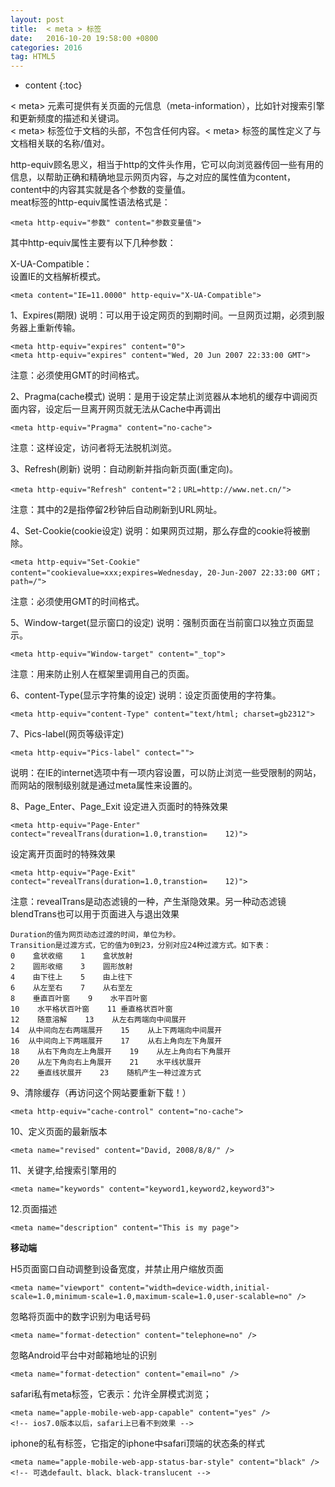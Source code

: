 ```yaml
---
layout: post
title:  < meta > 标签
date:   2016-10-20 19:58:00 +0800
categories: 2016
tag: HTML5
---
```


* content
{:toc}

< meta> 元素可提供有关页面的元信息（meta-information），比如针对搜索引擎和更新频度的描述和关键词。  
< meta> 标签位于文档的头部，不包含任何内容。< meta> 标签的属性定义了与文档相关联的名称/值对。

http-equiv顾名思义，相当于http的文件头作用，它可以向浏览器传回一些有用的信息，以帮助正确和精确地显示网页内容，与之对应的属性值为content，content中的内容其实就是各个参数的变量值。   
meat标签的http-equiv属性语法格式是：

	<meta http-equiv="参数" content="参数变量值"> 

其中http-equiv属性主要有以下几种参数：

X-UA-Compatible：  
设置IE的文档解析模式。

	<meta content="IE=11.0000" http-equiv="X-UA-Compatible">

1、Expires(期限) 
说明：可以用于设定网页的到期时间。一旦网页过期，必须到服务器上重新传输。 

	<meta http-equiv="expires" content="0">
	<meta http-equiv="expires" content="Wed, 20 Jun 2007 22:33:00 GMT">  

注意：必须使用GMT的时间格式。 

2、Pragma(cache模式) 
说明：是用于设定禁止浏览器从本地机的缓存中调阅页面内容，设定后一旦离开网页就无法从Cache中再调出 

	<meta http-equiv="Pragma" content="no-cache">  

注意：这样设定，访问者将无法脱机浏览。 

3、Refresh(刷新) 
说明：自动刷新并指向新页面(重定向)。 

	<meta http-equiv="Refresh" content="2；URL=http://www.net.cn/">  

注意：其中的2是指停留2秒钟后自动刷新到URL网址。 

4、Set-Cookie(cookie设定) 
说明：如果网页过期，那么存盘的cookie将被删除。 

	<meta http-equiv="Set-Cookie" content="cookievalue=xxx;expires=Wednesday, 20-Jun-2007 22:33:00 GMT； path=/">  

注意：必须使用GMT的时间格式。 

5、Window-target(显示窗口的设定) 
说明：强制页面在当前窗口以独立页面显示。 

	<meta http-equiv="Window-target" content="_top">  

注意：用来防止别人在框架里调用自己的页面。 

6、content-Type(显示字符集的设定) 
说明：设定页面使用的字符集。 

	<meta http-equiv="content-Type" content="text/html; charset=gb2312">  


7、Pics-label(网页等级评定) 

	<meta http-equiv="Pics-label" contect="">  

说明：在IE的internet选项中有一项内容设置，可以防止浏览一些受限制的网站，而网站的限制级别就是通过meta属性来设置的。 

8、Page_Enter、Page_Exit 
设定进入页面时的特殊效果

	<meta http-equiv="Page-Enter"    contect="revealTrans(duration=1.0,transtion=    12)">    

设定离开页面时的特殊效果

	<meta http-equiv="Page-Exit"    contect="revealTrans(duration=1.0,transtion=    12)">    

注意：revealTrans是动态滤镜的一种，产生渐隐效果。另一种动态滤镜blendTrans也可以用于页面进入与退出效果 

``` 
Duration的值为网页动态过渡的时间，单位为秒。    
Transition是过渡方式，它的值为0到23，分别对应24种过渡方式。如下表：    
0    盒状收缩    1    盒状放射    
2    圆形收缩    3    圆形放射    
4    由下往上    5    由上往下    
6    从左至右    7    从右至左    
8    垂直百叶窗    9    水平百叶窗    
10    水平格状百叶窗    11	垂直格状百叶窗    
12    随意溶解    13	从左右两端向中间展开    
14	从中间向左右两端展开    15	从上下两端向中间展开    
16	从中间向上下两端展开    17    从右上角向左下角展开    
18    从右下角向左上角展开    19    从左上角向右下角展开    
20    从左下角向右上角展开    21    水平线状展开    
22    垂直线状展开    23    随机产生一种过渡方式  
```  

9、清除缓存（再访问这个网站要重新下载！） 

	<meta http-equiv="cache-control" content="no-cache">  


10、定义页面的最新版本

	<meta name="revised" content="David, 2008/8/8/" />  


11、关键字,给搜索引擎用的 

	<meta name="keywords" content="keyword1,keyword2,keyword3">  


12.页面描述 

	<meta name="description" content="This is my page">  

**移动端**  

H5页面窗口自动调整到设备宽度，并禁止用户缩放页面  

	<meta name="viewport" content="width=device-width,initial-scale=1.0,minimum-scale=1.0,maximum-scale=1.0,user-scalable=no" />

忽略将页面中的数字识别为电话号码  

	<meta name="format-detection" content="telephone=no" />

忽略Android平台中对邮箱地址的识别  

	<meta name="format-detection" content="email=no" />  

safari私有meta标签，它表示：允许全屏模式浏览；  

	<meta name="apple-mobile-web-app-capable" content="yes" />
	<!-- ios7.0版本以后，safari上已看不到效果 -->

iphone的私有标签，它指定的iphone中safari顶端的状态条的样式  

	<meta name="apple-mobile-web-app-status-bar-style" content="black" />
	<!-- 可选default、black、black-translucent -->
